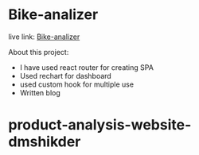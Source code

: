# Bike-analizer

live link: [Bike-analizer ](https://candid-caramel-ca3eec.netlify.app/)

About this project:

- I have used react router for creating SPA
- Used rechart for dashboard
- used custom hook for multiple use
- Written blog

# product-analysis-website-dmshikder
